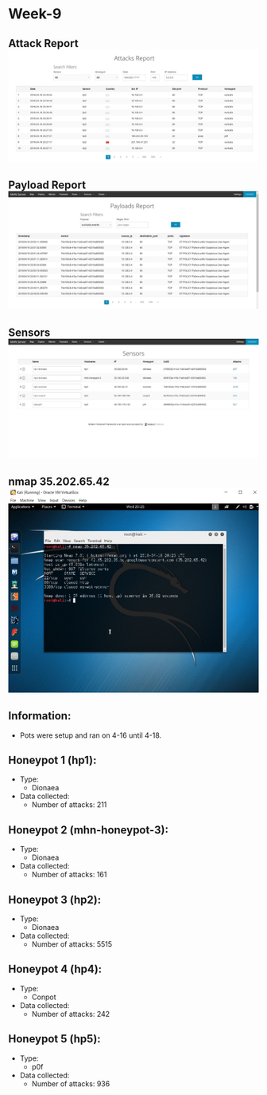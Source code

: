 # Week-9

## Attack Report <br> <img src='https://github.com/Joshuah2o/week9/blob/master/Attack%20Report.JPG' title=' Attack Report' width='' />
## Payload Report <br> <img src='Payload Report.jpg' title=' Payload Report' width=''  />
## Sensors <br> <img src='Sensors.jpg' title=' Sensors' width='' />
## nmap 35.202.65.42 <br> <img src='nmap 35.202.65.42.jpg' title=' nmap' width='' />

## Information:
* Pots were setup and ran on 4-16 until 4-18.
 
## Honeypot 1 (hp1):
* Type:
  * Dionaea 
* Data collected:
  * Number of attacks: 211
 
## Honeypot 2 (mhn-honeypot-3):
* Type:
  * Dionaea 
* Data collected:
  * Number of attacks: 161
 
## Honeypot 3 (hp2):
* Type:
  * Dionaea 
* Data collected:
  * Number of attacks: 5515
  
## Honeypot 4 (hp4):
* Type:
  * Conpot 
* Data collected:
  * Number of attacks: 242

## Honeypot 5 (hp5):
* Type:
  * p0f 
* Data collected:
  * Number of attacks: 936
